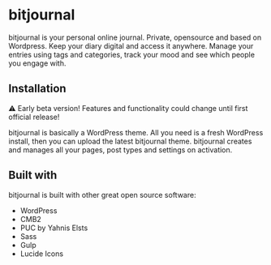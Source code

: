 # bitjournal

bitjournal is your personal online journal. Private, opensource and based on Wordpress. Keep your diary digital and access it anywhere. Manage your entries using tags and categories, track your mood and see which people you engage with. 

## Installation
:warning: Early beta version! Features and functionality could change until first official release!

bitjournal is basically a WordPress theme. All you need is a fresh WordPress install, then you can upload the latest bitjournal theme. bitjournal creates and manages all your pages, post types and settings on activation. 

## Built with 
bitjournal is built with other great open source software:

- WordPress
- CMB2
- PUC by Yahnis Elsts
- Sass
- Gulp
- Lucide Icons
